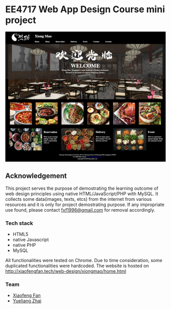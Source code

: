 # EE4717 Web App Design Course mini project

![demo](Assets/readme.png)

## Acknowledgement
This project serves the purpose of demostrating the learning outcome of web design principles using native HTML/JavaScript/PHP with MySQL. It collects some data(images, texts, etcs) from the internet from various resources and it is only for project demostrating purpose. If any impropriate use found, please contact fxf1996@gmail.com for removal accordingly.

### Tech stack
* HTML5
* native Javascript
* native PHP
* MySQL

All functionalities were tested on Chrome. Due to time consideration, some duplicated functionalities were hardcoded. The website is hosted on http://xiaofengfan.tech/web-design/xiongmao/home.html

### Team
* [Xiaofeng Fan](https://github.com/Xfan1025)
* [Yueliang Zhai](https://github.com/YueliangZhai)